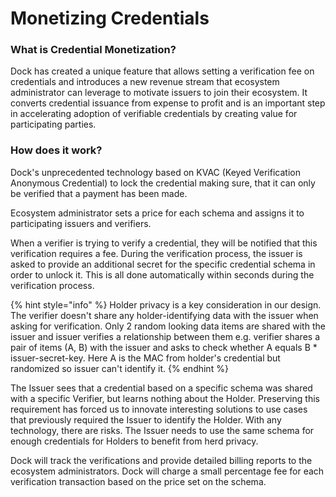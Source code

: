 # Monetizing Credentials

### What is Credential Monetization?

Dock has created a unique feature that allows setting a verification fee on credentials and introduces a new revenue stream that ecosystem administrator can leverage to motivate issuers to join their ecosystem. It converts credential issuance from expense to profit and is an important step in accelerating adoption of verifiable credentials by creating value for participating parties.&#x20;

### How does it work?

Dock's unprecedented technology based on KVAC (Keyed Verification Anonymous Credential) to lock the credential making sure, that it can only be verified that a payment has been made.&#x20;

Ecosystem administrator sets a price for each schema and assigns it to participating issuers and verifiers.&#x20;

When a verifier is trying to verify a credential, they will be notified that this verification requires a fee. During the verification process, the issuer is asked to provide an additional secret for the specific credential schema in order to unlock it. This is all done automatically within seconds during the verification process.

{% hint style="info" %}
Holder privacy is a key consideration in our design. The verifier doesn't share any holder-identifying data  with the issuer when asking for verification. Only 2 random looking data items are shared with the issuer and issuer verifies a relationship between them e.g. verifier shares a pair of items (A, B) with the issuer and asks to check whether A equals B \* issuer-secret-key. Here A is the MAC from holder's credential but randomized so issuer can't identify it.
{% endhint %}

The Issuer sees that a credential based on a specific schema was shared with a specific Verifier, but learns nothing about the Holder. Preserving this requirement has forced us to innovate interesting solutions to use cases that previously required the Issuer to identify the Holder. With any technology, there are risks. The Issuer needs to use the same schema for enough credentials for Holders to benefit from herd privacy.

Dock will track the verifications and provide detailed billing reports to the ecosystem administrators. Dock will charge a small percentage fee for each verification transaction based on the price set on the schema.
